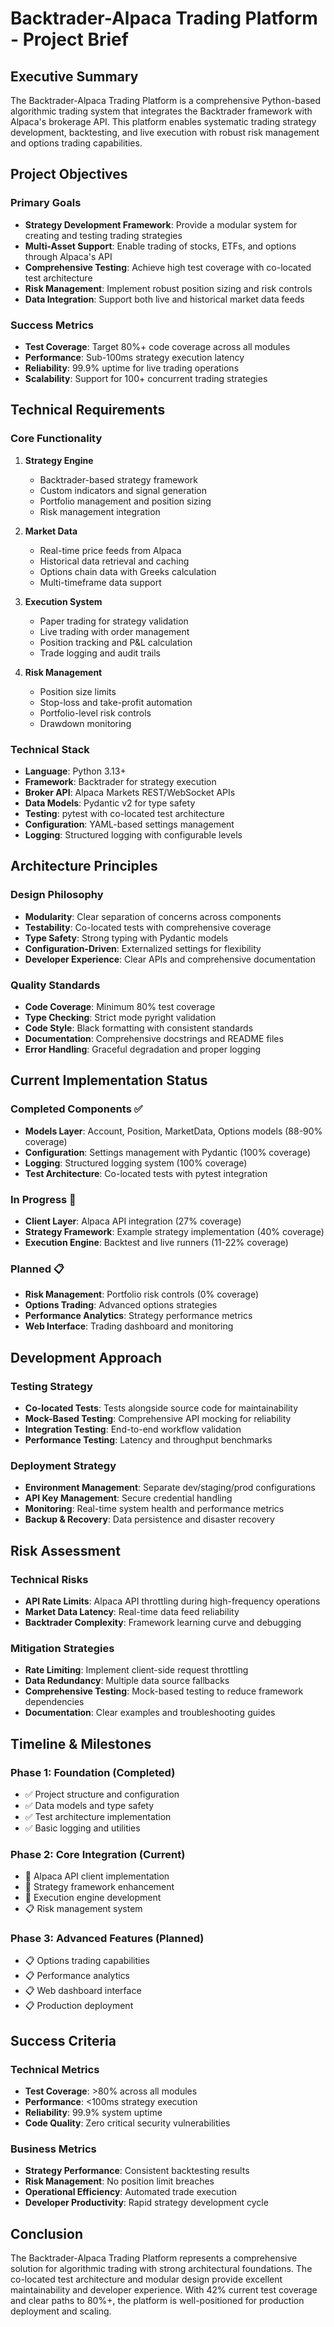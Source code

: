 # Backtrader-Alpaca Trading Platform - Project Brief

## Executive Summary

The Backtrader-Alpaca Trading Platform is a comprehensive Python-based algorithmic trading system that integrates the Backtrader framework with Alpaca's brokerage API. This platform enables systematic trading strategy development, backtesting, and live execution with robust risk management and options trading capabilities.

## Project Objectives

### Primary Goals
- **Strategy Development Framework**: Provide a modular system for creating and testing trading strategies
- **Multi-Asset Support**: Enable trading of stocks, ETFs, and options through Alpaca's API
- **Comprehensive Testing**: Achieve high test coverage with co-located test architecture
- **Risk Management**: Implement robust position sizing and risk controls
- **Data Integration**: Support both live and historical market data feeds

### Success Metrics
- **Test Coverage**: Target 80%+ code coverage across all modules
- **Performance**: Sub-100ms strategy execution latency
- **Reliability**: 99.9% uptime for live trading operations
- **Scalability**: Support for 100+ concurrent trading strategies

## Technical Requirements

### Core Functionality
1. **Strategy Engine**
   - Backtrader-based strategy framework
   - Custom indicators and signal generation
   - Portfolio management and position sizing
   - Risk management integration

2. **Market Data**
   - Real-time price feeds from Alpaca
   - Historical data retrieval and caching
   - Options chain data with Greeks calculation
   - Multi-timeframe data support

3. **Execution System**
   - Paper trading for strategy validation
   - Live trading with order management
   - Position tracking and P&L calculation
   - Trade logging and audit trails

4. **Risk Management**
   - Position size limits
   - Stop-loss and take-profit automation
   - Portfolio-level risk controls
   - Drawdown monitoring

### Technical Stack
- **Language**: Python 3.13+
- **Framework**: Backtrader for strategy execution
- **Broker API**: Alpaca Markets REST/WebSocket APIs
- **Data Models**: Pydantic v2 for type safety
- **Testing**: pytest with co-located test architecture
- **Configuration**: YAML-based settings management
- **Logging**: Structured logging with configurable levels

## Architecture Principles

### Design Philosophy
- **Modularity**: Clear separation of concerns across components
- **Testability**: Co-located tests with comprehensive coverage
- **Type Safety**: Strong typing with Pydantic models
- **Configuration-Driven**: Externalized settings for flexibility
- **Developer Experience**: Clear APIs and comprehensive documentation

### Quality Standards
- **Code Coverage**: Minimum 80% test coverage
- **Type Checking**: Strict mode pyright validation
- **Code Style**: Black formatting with consistent standards
- **Documentation**: Comprehensive docstrings and README files
- **Error Handling**: Graceful degradation and proper logging

## Current Implementation Status

### Completed Components ✅
- **Models Layer**: Account, Position, MarketData, Options models (88-90% coverage)
- **Configuration**: Settings management with Pydantic (100% coverage)
- **Logging**: Structured logging system (100% coverage)
- **Test Architecture**: Co-located tests with pytest integration

### In Progress 🔄
- **Client Layer**: Alpaca API integration (27% coverage)
- **Strategy Framework**: Example strategy implementation (40% coverage)
- **Execution Engine**: Backtest and live runners (11-22% coverage)

### Planned 📋
- **Risk Management**: Portfolio risk controls (0% coverage)
- **Options Trading**: Advanced options strategies
- **Performance Analytics**: Strategy performance metrics
- **Web Interface**: Trading dashboard and monitoring

## Development Approach

### Testing Strategy
- **Co-located Tests**: Tests alongside source code for maintainability
- **Mock-Based Testing**: Comprehensive API mocking for reliability
- **Integration Testing**: End-to-end workflow validation
- **Performance Testing**: Latency and throughput benchmarks

### Deployment Strategy
- **Environment Management**: Separate dev/staging/prod configurations
- **API Key Management**: Secure credential handling
- **Monitoring**: Real-time system health and performance metrics
- **Backup & Recovery**: Data persistence and disaster recovery

## Risk Assessment

### Technical Risks
- **API Rate Limits**: Alpaca API throttling during high-frequency operations
- **Market Data Latency**: Real-time data feed reliability
- **Backtrader Complexity**: Framework learning curve and debugging

### Mitigation Strategies
- **Rate Limiting**: Implement client-side request throttling
- **Data Redundancy**: Multiple data source fallbacks
- **Comprehensive Testing**: Mock-based testing to reduce framework dependencies
- **Documentation**: Clear examples and troubleshooting guides

## Timeline & Milestones

### Phase 1: Foundation (Completed)
- ✅ Project structure and configuration
- ✅ Data models and type safety
- ✅ Test architecture implementation
- ✅ Basic logging and utilities

### Phase 2: Core Integration (Current)
- 🔄 Alpaca API client implementation
- 🔄 Strategy framework enhancement
- 🔄 Execution engine development
- 📋 Risk management system

### Phase 3: Advanced Features (Planned)
- 📋 Options trading capabilities
- 📋 Performance analytics
- 📋 Web dashboard interface
- 📋 Production deployment

## Success Criteria

### Technical Metrics
- **Test Coverage**: >80% across all modules
- **Performance**: <100ms strategy execution
- **Reliability**: 99.9% system uptime
- **Code Quality**: Zero critical security vulnerabilities

### Business Metrics
- **Strategy Performance**: Consistent backtesting results
- **Risk Management**: No position limit breaches
- **Operational Efficiency**: Automated trade execution
- **Developer Productivity**: Rapid strategy development cycle

## Conclusion

The Backtrader-Alpaca Trading Platform represents a comprehensive solution for algorithmic trading with strong architectural foundations. The co-located test architecture and modular design provide excellent maintainability and developer experience. With 42% current test coverage and clear paths to 80%+, the platform is well-positioned for production deployment and scaling.

